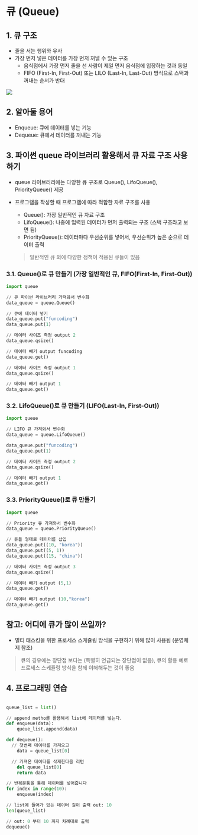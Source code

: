 # 큐 (Queue)

## 1. 큐 구조

- 줄을 서는 행위와 유사
- 가장 먼저 넣은 데이터를 가장 먼저 꺼낼 수 있는 구조
  - 음식점에서 가장 먼저 줄을 선 사람이 제일 먼저 음식점에 입장하는 것과 동일
  - FIFO (First-In, First-Out) 또는 LILO (Last-In, Last-Out) 방식으로 스택과 꺼내는 순서가 반대

<img src="https://www.fun-coding.org/00_Images/queue.png" />

## 2. 알아둘 용어

- Enqueue: 큐에 데이터를 넣는 기능
- Dequeue: 큐에서 데이터를 꺼내는 기능

## 3. 파이썬 queue 라이브러리 활용해서 큐 자료 구조 사용하기

- queue 라이브러리에는 다양한 큐 구조로 Queue(), LifoQueue(), PriorityQueue() 제공
- 프로그램을 작성할 때 프로그램에 따라 적합한 자료 구조를 사용

  - Queue(): 가장 일반적인 큐 자료 구조
  - LifoQueue(): 나중에 입력된 데이터가 먼저 출력되는 구조 (스택 구조라고 보면 됨)
  - PriorityQueue(): 데이터마다 우선순위를 넣어서, 우선순위가 높은 순으로 데이터 출력

  > 일반적인 큐 외에 다양한 정책이 적용된 큐들이 있음

### 3.1. Queue()로 큐 만들기 (가장 일반적인 큐, FIFO(First-In, First-Out))

```python
import queue

// 큐 파이썬 라이브러리 가져와서 변수화
data_queue = queue.Queue()

// 큐에 데이터 넣기
data_queue.put("funcoding")
data_queue.put(1)

// 데이터 사이즈 측정 output 2
data_queue.qsize()

// 데이터 빼기 output funcoding
data_queue.get()

// 데이터 사이즈 측정 output 1
data_queue.qsize()

// 데이터 빼기 output 1
data_queue.get()

```

### 3.2. LifoQueue()로 큐 만들기 (LIFO(Last-In, First-Out))

```python
import queue

// LIFO 큐 가져와서 변수화
data_queue = queue.LifoQueue()

data_queue.put("funcoding")
data_queue.put(1)

// 데이터 사이즈 측정 output 2
data_queue.qsize()

// 데이터 빼기 output 1
data_queue.get()
```

### 3.3. PriorityQueue()로 큐 만들기

```python
import queue

// Priority 큐 가져와서 변수화
data_queue = queue.PriorityQueue()

// 튜플 형태로 데이터를 삽입
data_queue.put((10, "korea"))
data_queue.put((5, 1))
data_queue.put((15, "china"))

// 데이터 사이즈 측정 output 3
data_queue.qsize()

// 데이터 빼기 output (5,1)
data_queue.get()

// 데이터 빼기 output (10,"korea")
data_queue.get()
```

## 참고: 어디에 큐가 많이 쓰일까?

- 멀티 태스킹을 위한 프로세스 스케쥴링 방식을 구현하기 위해 많이 사용됨 (운영체제 참조)

> 큐의 경우에는 장단점 보다는 (특별히 언급되는 장단점이 없음), 큐의 활용 예로 프로세스 스케쥴링 방식을 함께 이해해두는 것이 좋음

## 4. 프로그래밍 연습

```python

queue_list = list()

// append metho를 활용해서 list에 데이터를 넣는다.
def enqueue(data):
    queue_list.append(data)

def dequeue():
  // 첫번째 데이터를 가져오고
    data = queue_list[0]

  // 가져온 데이터를 삭제한다음 리턴
    del queue_list[0]
    return data

// 반복문틍을 통해 데이터를 넣어줍니다
for index in range(10):
    enqueue(index)

// list에 들어가 있는 데이터 길이 출력 out: 10
len(queue_list)

// out: 0 부터 10 까지 차례대로 출력
dequeue()
```
